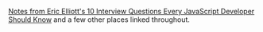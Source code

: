[Notes from Eric Elliott's 10 Interview Questions Every JavaScript Developer Should Know](https://medium.com/javascript-scene/10-interview-questions-every-javascript-developer-should-know-6fa6bdf5ad95) and a few other places linked throughout.